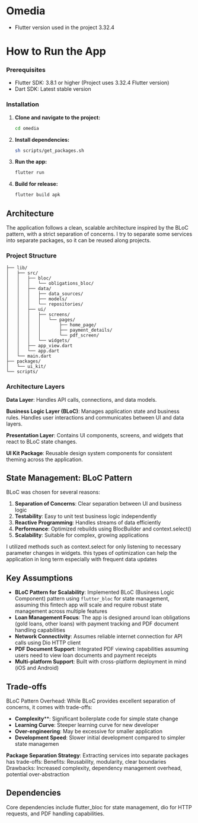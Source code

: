 # Omedia
- Flutter version used in the project 3.32.4


# How to Run the App

### Prerequisites

- Flutter SDK: 3.8.1 or higher (Project uses 3.32.4 Flutter version)
- Dart SDK: Latest stable version

### Installation

1. **Clone and navigate to the project:**
   ```bash
   cd omedia
   ```

2. **Install dependencies:**
   ```bash
   sh scripts/get_packages.sh
   ```

3. **Run the app:**
   ```bash
   flutter run
   ```

4. **Build for release:**
   ```bash
   flutter build apk
   ```

## Architecture

The application follows a clean, scalable architecture inspired by the BLoC pattern, with a strict separation of concerns.
I try to separate some services into separate packages, so it can be reused along projects.

### Project Structure

```
├── lib/
│   ├── src/
│   │   ├── bloc/
│   │   │   └── obligations_bloc/
│   │   ├── data/
│   │   │   ├── data_sources/
│   │   │   ├── models/
│   │   │   └── repositories/
│   │   ├── ui/
│   │   │   ├── screens/
│   │   │   │   └── pages/
│   │   │   │       ├── home_page/
│   │   │   │       ├── payment_details/
│   │   │   │       └── pdf_screen/
│   │   │   └── widgets/
│   │   ├── app_view.dart
│   │   └── app.dart
│   └── main.dart
├── packages/
│   └── ui_kit/
└── scripts/
```

### Architecture Layers

**Data Layer**: Handles API calls,  connections, and data models. 

**Business Logic Layer (BLoC)**: Manages application state and business rules. Handles user interactions and communicates between UI and data layers.

**Presentation Layer**: Contains UI components, screens, and widgets that react to BLoC state changes.

**UI Kit Package**: Reusable design system components for consistent theming across the application.

## State Management: BLoC Pattern

BLoC was chosen for several reasons:

1. **Separation of Concerns**: Clear separation between UI and business logic
2. **Testability**: Easy to unit test business logic independently  
3. **Reactive Programming**: Handles streams of data efficiently
4. **Performance**: Optimized rebuilds using BlocBuilder and context.select()
5. **Scalability**: Suitable for complex, growing applications

I utilized methods such as context.select for only listening to necessary parameter changes in widgets.  this types of optimization can help the application in long term especially with frequent data updates

## Key Assumptions

- **BLoC Pattern for Scalability**: Implemented BLoC (Business Logic Component) pattern using `flutter_bloc` for state management, assuming this fintech app will scale and require robust state management across multiple features
- **Loan Management Focus**: The app is designed around loan obligations (gold loans, other loans) with payment tracking and PDF document handling capabilities
- **Network Connectivity**: Assumes reliable internet connection for API calls using Dio HTTP client
- **PDF Document Support**: Integrated PDF viewing capabilities assuming users need to view loan documents and payment receipts
- **Multi-platform Support**: Built with cross-platform deployment in mind (iOS and Android)


## Trade-offs
BLoC Pattern Overhead: While BLoC provides excellent separation of concerns, it comes with trade-offs:

- **Complexity****: Significant boilerplate code for simple state change                
- **Learning Curve**: Steeper learning curve for new developer              
- **Over-engineering**: May be excessive for smaller application                
- **Development Speed**: Slower initial development compared to simpler state managemen             

**Package Separation Strategy**: Extracting services into separate packages has trade-offs:
Benefits: Reusability, modularity, clear boundaries
Drawbacks: Increased complexity, dependency management overhead, potential over-abstraction

## Dependencies
Core dependencies include flutter_bloc for state management, dio for HTTP requests, and PDF handling capabilities.